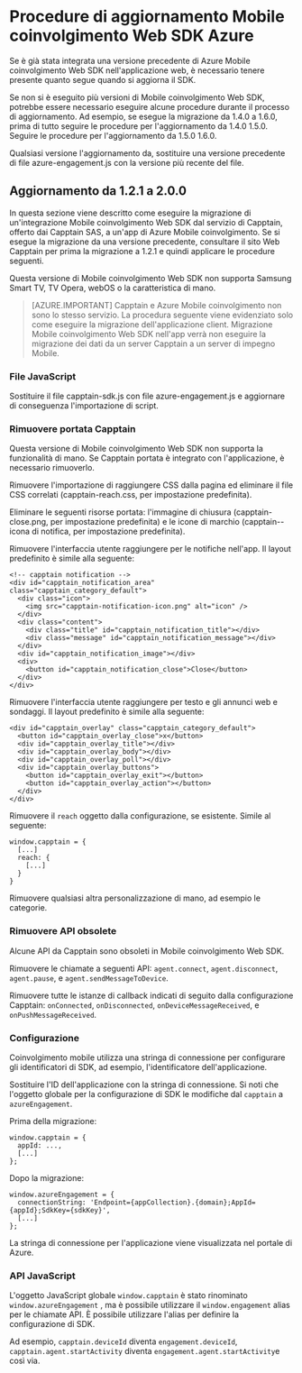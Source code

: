 <properties
    pageTitle="Procedure di aggiornamento Mobile coinvolgimento Web SDK Azure | Microsoft Azure"
    description="Gli ultimi aggiornamenti e procedure di Web SDK per Azure Mobile coinvolgimento"
    services="mobile-engagement"
    documentationCenter="mobile"
    authors="piyushjo"
    manager="erikre"
    editor="" />

<tags
    ms.service="mobile-engagement"
    ms.workload="mobile"
    ms.tgt_pltfrm="web"
    ms.devlang="js"
    ms.topic="article"
    ms.date="06/07/2016"
    ms.author="piyushjo" />


# <a name="azure-mobile-engagement-web-sdk-upgrade-procedures"></a>Procedure di aggiornamento Mobile coinvolgimento Web SDK Azure

Se è già stata integrata una versione precedente di Azure Mobile coinvolgimento Web SDK nell'applicazione web, è necessario tenere presente quanto segue quando si aggiorna il SDK.

Se non si è eseguito più versioni di Mobile coinvolgimento Web SDK, potrebbe essere necessario eseguire alcune procedure durante il processo di aggiornamento. Ad esempio, se esegue la migrazione da 1.4.0 a 1.6.0, prima di tutto seguire le procedure per l'aggiornamento da 1.4.0 1.5.0. Seguire le procedure per l'aggiornamento da 1.5.0 1.6.0.

Qualsiasi versione l'aggiornamento da, sostituire una versione precedente di file azure-engagement.js con la versione più recente del file.

## <a name="upgrade-from-121-to-200"></a>Aggiornamento da 1.2.1 a 2.0.0

In questa sezione viene descritto come eseguire la migrazione di un'integrazione Mobile coinvolgimento Web SDK dal servizio di Capptain, offerto dai Capptain SAS, a un'app di Azure Mobile coinvolgimento. Se si esegue la migrazione da una versione precedente, consultare il sito Web Capptain per prima la migrazione a 1.2.1 e quindi applicare le procedure seguenti.

Questa versione di Mobile coinvolgimento Web SDK non supporta Samsung Smart TV, TV Opera, webOS o la caratteristica di mano.

>[AZURE.IMPORTANT] Capptain e Azure Mobile coinvolgimento non sono lo stesso servizio. La procedura seguente viene evidenziato solo come eseguire la migrazione dell'applicazione client. Migrazione Mobile coinvolgimento Web SDK nell'app verrà non eseguire la migrazione dei dati da un server Capptain a un server di impegno Mobile.

### <a name="javascript-files"></a>File JavaScript

Sostituire il file capptain-sdk.js con file azure-engagement.js e aggiornare di conseguenza l'importazione di script.

### <a name="remove-capptain-reach"></a>Rimuovere portata Capptain

Questa versione di Mobile coinvolgimento Web SDK non supporta la funzionalità di mano. Se Capptain portata è integrato con l'applicazione, è necessario rimuoverlo.

Rimuovere l'importazione di raggiungere CSS dalla pagina ed eliminare il file CSS correlati (capptain-reach.css, per impostazione predefinita).

Eliminare le seguenti risorse portata: l'immagine di chiusura (capptain-close.png, per impostazione predefinita) e le icone di marchio (capptain--icona di notifica, per impostazione predefinita).

Rimuovere l'interfaccia utente raggiungere per le notifiche nell'app. Il layout predefinito è simile alla seguente:

    <!-- capptain notification -->
    <div id="capptain_notification_area" class="capptain_category_default">
      <div class="icon">
        <img src="capptain-notification-icon.png" alt="icon" />
      </div>
      <div class="content">
        <div class="title" id="capptain_notification_title"></div>
        <div class="message" id="capptain_notification_message"></div>
      </div>
      <div id="capptain_notification_image"></div>
      <div>
        <button id="capptain_notification_close">Close</button>
      </div>
    </div>

Rimuovere l'interfaccia utente raggiungere per testo e gli annunci web e sondaggi. Il layout predefinito è simile alla seguente:

    <div id="capptain_overlay" class="capptain_category_default">
      <button id="capptain_overlay_close">x</button>
      <div id="capptain_overlay_title"></div>
      <div id="capptain_overlay_body"></div>
      <div id="capptain_overlay_poll"></div>
      <div id="capptain_overlay_buttons">
        <button id="capptain_overlay_exit"></button>
        <button id="capptain_overlay_action"></button>
      </div>
    </div>

Rimuovere il `reach` oggetto dalla configurazione, se esistente. Simile al seguente:

    window.capptain = {
      [...]
      reach: {
        [...]
      }
    }

Rimuovere qualsiasi altra personalizzazione di mano, ad esempio le categorie.

### <a name="remove-deprecated-apis"></a>Rimuovere API obsolete

Alcune API da Capptain sono obsoleti in Mobile coinvolgimento Web SDK.

Rimuovere le chiamate a seguenti API: `agent.connect`, `agent.disconnect`, `agent.pause`, e `agent.sendMessageToDevice`.

Rimuovere tutte le istanze di callback indicati di seguito dalla configurazione Capptain: `onConnected`, `onDisconnected`, `onDeviceMessageReceived`, e `onPushMessageReceived`.

### <a name="configuration"></a>Configurazione

Coinvolgimento mobile utilizza una stringa di connessione per configurare gli identificatori di SDK, ad esempio, l'identificatore dell'applicazione.

Sostituire l'ID dell'applicazione con la stringa di connessione. Si noti che l'oggetto globale per la configurazione di SDK le modifiche dal `capptain` a `azureEngagement`.

Prima della migrazione:

    window.capptain = {
      appId: ...,
      [...]
    };

Dopo la migrazione:

    window.azureEngagement = {
      connectionString: 'Endpoint={appCollection}.{domain};AppId={appId};SdkKey={sdkKey}',
      [...]
    };

La stringa di connessione per l'applicazione viene visualizzata nel portale di Azure.

### <a name="javascript-apis"></a>API JavaScript

L'oggetto JavaScript globale `window.capptain` è stato rinominato `window.azureEngagement` , ma è possibile utilizzare il `window.engagement` alias per le chiamate API. È possibile utilizzare l'alias per definire la configurazione di SDK.

Ad esempio, `capptain.deviceId` diventa `engagement.deviceId`, `capptain.agent.startActivity` diventa `engagement.agent.startActivity`e così via.
